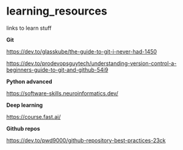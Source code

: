 # learning_resources
links to learn stuff

**Git**

https://dev.to/glasskube/the-guide-to-git-i-never-had-1450

https://dev.to/prodevopsguytech/understanding-version-control-a-beginners-guide-to-git-and-github-54i9

**Python advanced**

https://software-skills.neuroinformatics.dev/

**Deep learning**

https://course.fast.ai/

**Github repos**

https://dev.to/pwd9000/github-repository-best-practices-23ck

